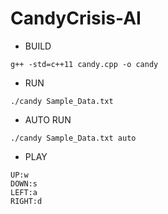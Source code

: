 # CandyCrisis-AI

* BUILD
```
g++ -std=c++11 candy.cpp -o candy
```
* RUN
```
./candy Sample_Data.txt
```
* AUTO RUN
```
./candy Sample_Data.txt auto
```
* PLAY
```
UP:w
DOWN:s
LEFT:a
RIGHT:d
```
